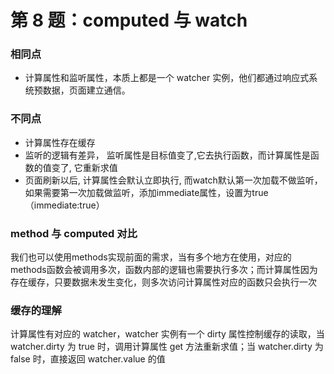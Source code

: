 # 第 8 题：computed 与 watch

### 相同点

* 计算属性和监听属性，本质上都是一个 watcher 实例，他们都通过响应式系统预数据，页面建立通信。

### 不同点

* 计算属性存在缓存
* 监听的逻辑有差异， 监听属性是目标值变了,它去执行函数，而计算属性是函数的值变了, 它重新求值
* 页面刷新以后, 计算属性会默认立即执行, 而watch默认第一次加载不做监听，如果需要第一次加载做监听，添加immediate属性，设置为true（immediate:true）


### method 与 computed 对比

我们也可以使用methods实现前面的需求，当有多个地方在使用，对应的methods函数会被调用多次，函数内部的逻辑也需要执行多次；而计算属性因为存在缓存，只要数据未发生变化，则多次访问计算属性对应的函数只会执行一次


### 缓存的理解

计算属性有对应的 watcher，watcher 实例有一个 dirty 属性控制缓存的读取，当 watcher.dirty 为 true 时，调用计算属性 get 方法重新求值；当 watcher.dirty 为 false 时，直接返回 watcher.value 的值






